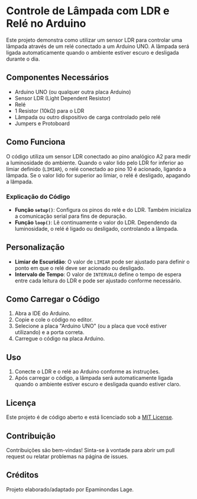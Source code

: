 # Controle de Lâmpada com LDR e Relé no Arduino

Este projeto demonstra como utilizar um sensor LDR para controlar uma lâmpada através de um relé conectado a um Arduino UNO. A lâmpada será ligada automaticamente quando o ambiente estiver escuro e desligada durante o dia.

## Componentes Necessários

- Arduino UNO (ou qualquer outra placa Arduino)
- Sensor LDR (Light Dependent Resistor)
- Relé
- 1 Resistor (10kΩ) para o LDR
- Lâmpada ou outro dispositivo de carga controlado pelo relé
- Jumpers e Protoboard

## Como Funciona

O código utiliza um sensor LDR conectado ao pino analógico A2 para medir a luminosidade do ambiente. Quando o valor lido pelo LDR for inferior ao limiar definido (`LIMIAR`), o relé conectado ao pino 10 é acionado, ligando a lâmpada. Se o valor lido for superior ao limiar, o relé é desligado, apagando a lâmpada.

### Explicação do Código

- **Função `setup()`**: Configura os pinos do relé e do LDR. Também inicializa a comunicação serial para fins de depuração.
- **Função `loop()`**: Lê continuamente o valor do LDR. Dependendo da luminosidade, o relé é ligado ou desligado, controlando a lâmpada.

## Personalização

- **Limiar de Escuridão**: O valor de `LIMIAR` pode ser ajustado para definir o ponto em que o relé deve ser acionado ou desligado.
- **Intervalo de Tempo**: O valor de `INTERVALO` define o tempo de espera entre cada leitura do LDR e pode ser ajustado conforme necessário.

## Como Carregar o Código

1. Abra a IDE do Arduino.
2. Copie e cole o código no editor.
3. Selecione a placa "Arduino UNO" (ou a placa que você estiver utilizando) e a porta correta.
4. Carregue o código na placa Arduino.

## Uso

1. Conecte o LDR e o relé ao Arduino conforme as instruções.
2. Após carregar o código, a lâmpada será automaticamente ligada quando o ambiente estiver escuro e desligada quando estiver claro.

## Licença

Este projeto é de código aberto e está licenciado sob a [MIT License](LICENSE).

## Contribuição

Contribuições são bem-vindas! Sinta-se à vontade para abrir um pull request ou relatar problemas na página de issues.

## Créditos

Projeto elaborado/adaptado por Epaminondas Lage.
